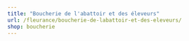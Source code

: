 ```yaml
---
title: "Boucherie de l'abattoir et des éleveurs"
url: /fleurance/boucherie-de-labattoir-et-des-eleveurs/
shop: boucherie
---
```

